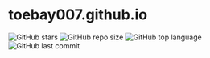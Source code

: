 # toebay007.github.io
![GitHub stars](https://img.shields.io/github/stars/toebay007/toebay007.github.io?style=social)
![GitHub repo size](https://img.shields.io/github/repo-size/toebay007/toebay007.github.io?style=plastic)
![GitHub top language](https://img.shields.io/github/languages/top/toebay007/toebay007.github.io?style=plastic)
![GitHub last commit](https://img.shields.io/github/last-commit/toebay007/toebay007.github.io?color=red&style=plastic)

